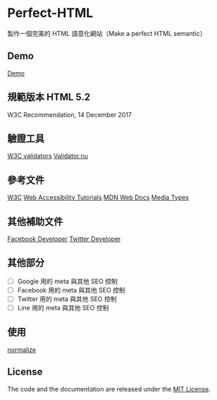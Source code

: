 # Perfect-HTML

製作一個完美的 HTML 語意化網站（Make a perfect HTML semantic）

## Demo

[Demo](https://ordinarycas.github.io/Perfect-HTML-semantic/)

## 規範版本 HTML 5.2

W3C Recommendation, 14 December 2017

## 驗證工具

[W3C validators](https://validator.w3.org/)
[Validator.nu](https://html5.validator.nu/)

## 參考文件

[W3C](https://www.w3.org/TR/html52/single-page.html)
[Web Accessibility Tutorials](https://www.w3.org/WAI/tutorials/)
[MDN Web Docs](https://developer.mozilla.org/en-US/docs/Web/HTML)
[Media Types](http://www.iana.org/assignments/media-types/media-types.xhtml)

## 其他補助文件

[Facebook Developer](https://developers.facebook.com/tools/debug/)
[Twitter Developer](https://developer.twitter.com/en/docs/tweets/optimize-with-cards/guides/getting-started)

## 其他部分

- [ ] Google 用的 meta 與其他 SEO 控制
- [ ] Facebook 用的 meta 與其他 SEO 控制
- [ ] Twitter 用的 meta 與其他 SEO 控制
- [ ] Line 用的 meta 與其他 SEO 控制

## 使用

[normalize](https://github.com/necolas/normalize.css)

## License

The code and the documentation are released under the [MIT License](LICENSE).